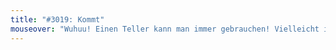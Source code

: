 ```yaml
---
title: "#3019: Kommt"
mouseover: "Wuhuu! Einen Teller kann man immer gebrauchen! Vielleicht ist es sogar ein Nu-Teller."
---
```


